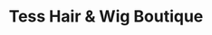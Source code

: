 ---
title: "Tess Hair & Wig Boutique"
url: /milwaukee/tess-hair-und-wig-boutique/
shop: Kosmetik
---